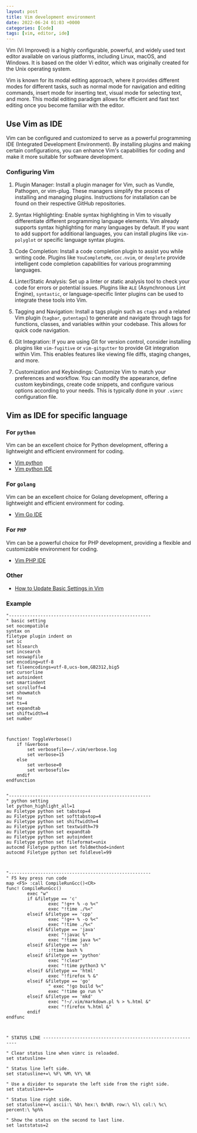 ```yaml
---
layout: post
title: Vim development environment
date: 2022-06-24 01:03 +0000
categories: [Code]
tags: [vim, editor, ide]
---
```


Vim (Vi Improved) is a highly configurable, powerful, and widely used text editor available on various platforms, including Linux, macOS, and Windows. It is based on the older Vi editor, which was originally created for the Unix operating system.

Vim is known for its modal editing approach, where it provides different modes for different tasks, such as normal mode for navigation and editing commands, insert mode for inserting text, visual mode for selecting text, and more. This modal editing paradigm allows for efficient and fast text editing once you become familiar with the editor.


## Use Vim as IDE

Vim can be configured and customized to serve as a powerful programming IDE (Integrated Development Environment). By installing plugins and making certain configurations, you can enhance Vim's capabilities for coding and make it more suitable for software development. 

### Configuring Vim

1. Plugin Manager: Install a plugin manager for Vim, such as Vundle, Pathogen, or vim-plug. These managers simplify the process of installing and managing plugins. Instructions for installation can be found on their respective GitHub repositories.

1. Syntax Highlighting: Enable syntax highlighting in Vim to visually differentiate different programming language elements. Vim already supports syntax highlighting for many languages by default. If you want to add support for additional languages, you can install plugins like `vim-polyglot` or specific language syntax plugins.

1. Code Completion: Install a code completion plugin to assist you while writing code. Plugins like `YouCompleteMe`, `coc.nvim`, or `deoplete` provide intelligent code completion capabilities for various programming languages.

1. Linter/Static Analysis: Set up a linter or static analysis tool to check your code for errors or potential issues. Plugins like `ALE` (Asynchronous Lint Engine), `syntastic`, or language-specific linter plugins can be used to integrate these tools into Vim.

1. Tagging and Navigation: Install a tags plugin such as `ctags` and a related Vim plugin (`tagbar`, `gutentags`) to generate and navigate through tags for functions, classes, and variables within your codebase. This allows for quick code navigation.

1. Git Integration: If you are using Git for version control, consider installing plugins like `vim-fugitive` or `vim-gitgutter` to provide Git integration within Vim. This enables features like viewing file diffs, staging changes, and more.

1. Customization and Keybindings: Customize Vim to match your preferences and workflow. You can modify the appearance, define custom keybindings, create code snippets, and configure various options according to your needs. This is typically done in your `.vimrc` configuration file.


## Vim as IDE for specific language

### For `python`

Vim can be an excellent choice for Python development, offering a lightweight and efficient environment for coding.

* [Vim python](https://www.fullstackpython.com/vim.html)
* [Vim python IDE](https://zhuanlan.zhihu.com/p/30022074)


### For `golang`


Vim can be an excellent choice for Golang development, offering a lightweight and efficient environment for coding. 

* [Vim Go IDE](https://learnku.com/articles/24924)


### For `PHP`

Vim can be a powerful choice for PHP development, providing a flexible and customizable environment for coding.

* [Vim PHP IDE](https://thevaluable.dev/vim-php-ide/)

### Other

* [How to Update Basic Settings in Vim](https://www.freecodecamp.org/news/vimrc-configuration-guide-customize-your-vim-editor/)


### Example

```
"------------------------------------------------------
" basic setting
set nocompatible
syntax on
filetype plugin indent on
set ic
set hlsearch
set incsearch
set noswapfile
set encoding=utf-8
set fileencodings=utf-8,ucs-bom,GB2312,big5
set cursorline
set autoindent
set smartindent
set scrolloff=4
set showmatch
set nu
set ts=4
set expandtab
set shiftwidth=4
set number



function! ToggleVerbose()
    if !&verbose
        set verbosefile=~/.vim/verbose.log
        set verbose=15
    else
        set verbose=0
        set verbosefile=
    endif
endfunction


"------------------------------------------------------
" python setting
let python_highlight_all=1
au Filetype python set tabstop=4
au Filetype python set softtabstop=4
au Filetype python set shiftwidth=4
au Filetype python set textwidth=79
au Filetype python set expandtab
au Filetype python set autoindent
au Filetype python set fileformat=unix
autocmd Filetype python set foldmethod=indent
autocmd Filetype python set foldlevel=99



"------------------------------------------------------
" F5 key press run code
map <F5> :call CompileRunGcc()<CR>
func! CompileRunGcc()
        exec "w"
        if &filetype == 'c'
                exec "!g++ % -o %<"
                exec "!time ./%<"
        elseif &filetype == 'cpp'
                exec "!g++ % -o %<"
                exec "!time ./%<"
        elseif &filetype == 'java'
                exec "!javac %"
                exec "!time java %<"
        elseif &filetype == 'sh'
                :!time bash %
        elseif &filetype == 'python'
                exec "!clear"
                exec "!time python3 %"
        elseif &filetype == 'html'
                exec "!firefox % &"
        elseif &filetype == 'go'
                " exec "!go build %<"
                exec "!time go run %"
        elseif &filetype == 'mkd'
                exec "!~/.vim/markdown.pl % > %.html &"
                exec "!firefox %.html &"
        endif
endfunc



" STATUS LINE ------------------------------------------------------------

" Clear status line when vimrc is reloaded.
set statusline=

" Status line left side.
set statusline+=\ %F\ %M\ %Y\ %R

" Use a divider to separate the left side from the right side.
set statusline+=%=

" Status line right side.
set statusline+=\ ascii:\ %b\ hex:\ 0x%B\ row:\ %l\ col:\ %c\ percent:\ %p%%

" Show the status on the second to last line.
set laststatus=2


```
